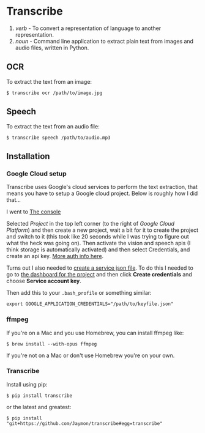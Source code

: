 # Transcribe

1. _verb_ - To convert a representation of language to another representation.
2. _noun_ - Command line application to extract plain text from images and audio files, written in Python.

## OCR

To extract the text from an image:

    $ transcribe ocr /path/to/image.jpg


## Speech

To extract the text from an audio file:

    $ transcribe speech /path/to/audio.mp3


## Installation

### Google Cloud setup

Transcribe uses Google's cloud services to perform the text extraction, that means you have to setup a Google cloud project. Below is roughly how I did that...

I went to [The console](https://console.cloud.google.com)

Selected _Project_ in the top left corner (to the right of _Google Cloud Platform_) and then create a new project, wait a bit for it to create the project and switch to it (this took like 20 seconds while I was trying to figure out what the heck was going on). Then activate the vision and speech apis (I think storage is automatically activated) and then select Credentials, and create an api key. [More auth info here](https://cloud.google.com/vision/docs/common/auth).

Turns out I also needed to [create a service json file](https://cloud.google.com/storage/docs/authentication#generating-a-private-key). To do this I needed to go to [the dashboard for the project](https://console.cloud.google.com/apis/credentials?project=vision-157908) and then click __Create credentials__ and choose __Service account key__.

Then add this to your `.bash_profile` or something similar:

```
export GOOGLE_APPLICATION_CREDENTIALS="/path/to/keyfile.json"
```

### ffmpeg

If you're on a Mac and you use Homebrew, you can install ffmpeg like:

    $ brew install --with-opus ffmpeg

If you're not on a Mac or don't use Homebrew you're on your own.


### Transcribe

Install using pip:

    $ pip install transcribe

or the latest and greatest:

    $ pip install "git+https://github.com/Jaymon/transcribe#egg=transcribe"

